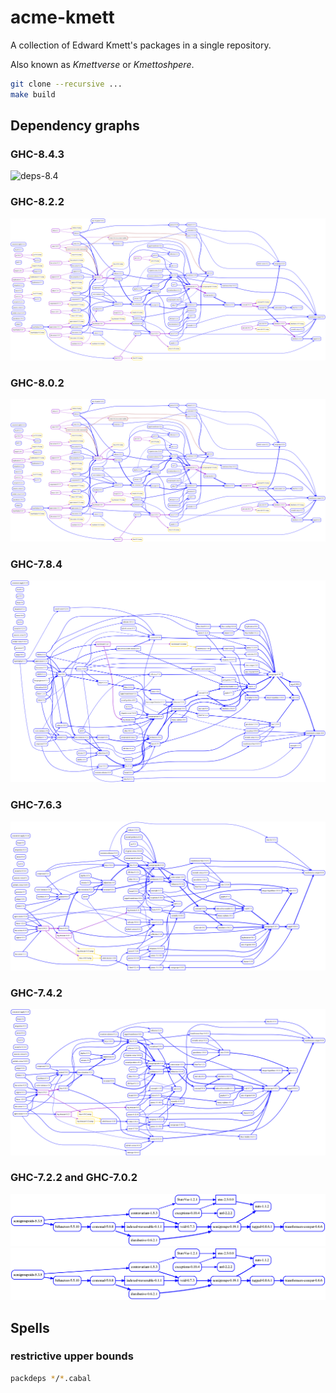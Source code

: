 # acme-kmett

A collection of Edward Kmett's packages in a single repository.

Also known as *Kmettverse* or *Kmettoshpere*.

```bash
git clone --recursive ...
make build
```

## Dependency graphs

### GHC-8.4.3

![deps-8.4](https://raw.githubusercontent.com/phadej/acme-kmett/master/deps-8.4.3.png)

### GHC-8.2.2

![deps](https://raw.githubusercontent.com/phadej/acme-kmett/master/deps.8.2.2.png)

### GHC-8.0.2

![deps](https://raw.githubusercontent.com/phadej/acme-kmett/master/deps.8.0.2.png)

### GHC-7.8.4

![deps-7.8](https://raw.githubusercontent.com/phadej/acme-kmett/master/deps-7.8.4.png)

### GHC-7.6.3

![deps-7.6](https://raw.githubusercontent.com/phadej/acme-kmett/master/deps-7.6.3.png)

### GHC-7.4.2

![deps-7.4](https://raw.githubusercontent.com/phadej/acme-kmett/master/deps-7.4.2.png)

### GHC-7.2.2 and GHC-7.0.2

![deps-7.2](https://raw.githubusercontent.com/phadej/acme-kmett/master/deps-7.2.2.png)
![deps-7.0](https://raw.githubusercontent.com/phadej/acme-kmett/master/deps-7.0.4.png)

## Spells

### restrictive upper bounds

```bash
packdeps */*.cabal
```
